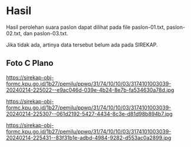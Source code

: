 # Hasil

Hasil perolehan suara paslon dapat dilihat pada file paslon-01.txt, paslon-02.txt, dan paslon-03.txt.

Jika tidak ada, artinya data tersebut belum ada pada SIREKAP.

## Foto C Plano

https://sirekap-obj-formc.kpu.go.id/1b27/pemilu/ppwp/31/74/10/10/03/3174101003039-20240214-225022--e9ac046d-039e-4b24-8e7b-fa534630a78d.jpg

https://sirekap-obj-formc.kpu.go.id/1b27/pemilu/ppwp/31/74/10/10/03/3174101003039-20240214-225307--061d2192-5427-4434-8c3e-d81d98b894b7.jpg

https://sirekap-obj-formc.kpu.go.id/1b27/pemilu/ppwp/31/74/10/10/03/3174101003039-20240214-225431--83f31b1e-adbd-4984-9282-d553ac0a2899.jpg

